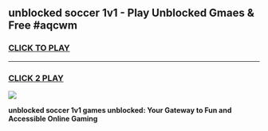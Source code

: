 
## unblocked soccer 1v1 - Play Unblocked Gmaes & Free #aqcwm
<h3>
<a href="https://news.freeplayer.one?title=unblocked_soccer_1v1&ref=24F">CLICK TO PLAY</a></h3>
<hr>

<h3>
<a href="https://news.freeplayer.one?title=unblocked_soccer_1v1&ref=24F">CLICK 2 PLAY</a>
  
</h3>

<a href="https://news.freeplayer.one?title=unblocked_soccer_1v1&ref=24F/"><img src="https://clearcache.store/games.png"></a>


**unblocked soccer 1v1 games unblocked: Your Gateway to Fun and Accessible Online Gaming**
